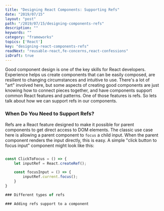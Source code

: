 ```yaml
---
title: "Designing React Components: Supporting Refs"
date: "2019/07/15"
layout: "post"
path: "/2019/07/15/designing-components-refs"
description: ""
keywords: ""
category: "frameworks"
topics: ['React']
key: "designing-react-components-refs"
readNext: "reusable-react,fe-concerns,react-confessions"
isDraft: true
---
```


Good component design is one of the key skills for React developers.  Experience helps us create components that can be easily composed, are resilient to changing circumstances and intuitive to use.  There's a lot of "art" involved here, but some aspects of creating good components are just knowing how to connect pieces together, and have components support common React features and patterns.  One of those features is refs.  So lets talk about how we can support refs in our components.

### When Do You Need to Support Refs?

Refs are a React feature designed to make it possible for parent components to get direct access to DOM elements.  The classic use case here is allowing a parent component to `focus` a child input.  When the parent component renders the input directly, this is easy.  A simple "click button to focus input" component might look like this:

```javascript

const ClickToFocus = () => {
    let inputRef = React.createRef();

    const focusInput = () => {
        inputRef.current.focus();
    }
}

### Different types of refs

### Adding refs support to a component



